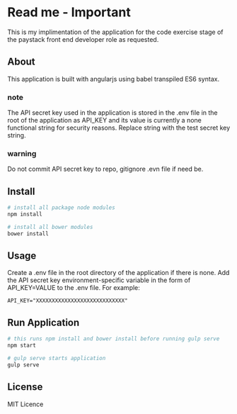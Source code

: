 # Read me - Important

This is my implimentation of the application for the code exercise stage of the paystack front end developer role as requested.

## About

This application is built with angularjs using babel transpiled ES6 syntax.

### note
The API secret key used in the application is stored in the .env file in the root of the application as API_KEY and its value is currently a none functional string for security reasons.
Replace string with the test secret key string.

### warning
Do not commit API secret key to repo, gitignore .evn file if need be.

## Install

```bash
# install all package node modules
npm install

# install all bower modules
bower install
```

## Usage

Create a .env file in the root directory of the application if there is none. Add the API secret key environment-specific variable in the form of API_KEY=VALUE to the .env file. For example:

```dosini
API_KEY="XXXXXXXXXXXXXXXXXXXXXXXXXXXX"
```

## Run Application

```bash
# this runs npm install and bower install before running gulp serve
npm start

# gulp serve starts application
gulp serve
```
## License

MIT Licence
